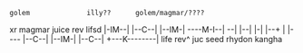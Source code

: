     golem              illy??      golem/magmar/????
 xr magmar   juice  rev               lifsd
  |-IM--|  |--C--| |--IM-|      ----M-I--|
--|     |--|     |-|     |--+   |        |----
  |--C--|  |--IM-| |--C--|  +---K--------|
    life    rev^    juc
    seed      rhydon
              kangha
  
